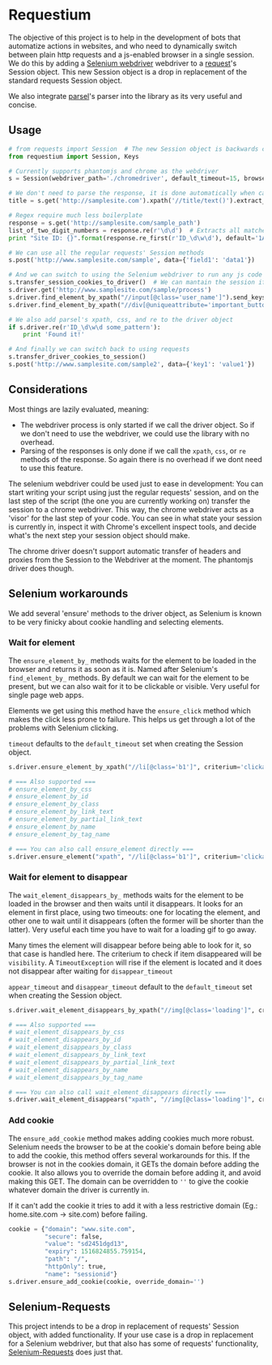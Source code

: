 # Requestium

The objective of this project is to help in the development of bots that automatize actions in websites, and who need to dynamically switch between plain http requests and a js-enabled browser in a single session. We do this by adding a [Selenium webdriver](https://github.com/SeleniumHQ/selenium) webdriver to a [request](https://github.com/requests/requests)'s Session object. This new Session object is a drop in replacement of the standard requests Session object.

We also integrate [parsel](https://github.com/scrapy/parsel)'s parser into the library as its very useful and concise.

## Usage
```python
# from requests import Session  # The new Session object is backwards compatible with the old one.
from requestium import Session, Keys

# Currently supports phantomjs and chrome as the webdriver
s = Session(webdriver_path='./chromedriver', default_timeout=15, browser='chrome')

# We don't need to parse the response, it is done automatically when calling xpath, css or re
title = s.get('http://samplesite.com').xpath('//title/text()').extract_first(default='Sample Title')

# Regex require much less boilerplate
response = s.get('http://samplesite.com/sample_path')
list_of_two_digit_numbers = response.re(r'\d\d')  # Extracts all matches as a list
print "Site ID: {}".format(response.re_first(r'ID_\d\w\d'), default='1A1')  # Extracts the first match

# We can use all the regular requests' Session methods
s.post('http://www.samplesite.com/sample', data={'field1': 'data1'})

# And we can switch to using the Selenium webdriver to run any js code
s.transfer_session_cookies_to_driver()  # We can mantain the session if needed
s.driver.get('http://www.samplesite.com/sample/process')
s.driver.find_element_by_xpath("//input[@class='user_name']").send_keys('James Bond', Keys.ENTER)
s.driver.find_element_by_xpath("//div[@uniqueattribute='important_button']").click()

# We also add parsel's xpath, css, and re to the driver object
if s.driver.re(r'ID_\d\w\d some_pattern'):
    print 'Found it!'

# And finally we can switch back to using requests
s.transfer_driver_cookies_to_session()
s.post('http://www.samplesite.com/sample2', data={'key1': 'value1'})
```

## Considerations
Most things are lazily evaluated, meaning:
- The webdriver process is only started if we call the driver object. So if we don't need to use the webdriver, we could use the library with no overhead.
- Parsing of the responses is only done if we call the `xpath`, `css`, or `re` methods of the response. So again there is no overhead if we dont need to use this feature.

The selenium webdriver could be used just to ease in development: You can start writing your script using just the regular requests' session, and on the last step of the script (the one you are currently working on) transfer the session to a chrome webdriver. This way, the chrome webdriver acts as a 'visor' for the last step of your code. You can see in what state your session is currently in, inspect it with Chrome's excellent inspect tools, and decide what's the next step your session object should make.

The chrome driver doesn't support automatic transfer of headers and proxies from the Session to the Webdriver at the moment. The phantomjs driver does though.

## Selenium workarounds
We add several 'ensure' methods to the driver object, as Selenium is known to be very finicky about cookie handling and selecting elements.

### Wait for element
The `ensure_element_by_` methods waits for the element to be loaded in the browser and returns it as soon as it is. Named after Selenium's `find_element_by_` methods. By default we can wait for the element to be present, but we can also wait for it to be clickable or visible. Very useful for single page web apps.

Elements we get using this method have the `ensure_click` method which makes the click less prone to failure. This helps us get through a lot of the problems with Selenium clicking.

`timeout` defaults to the `default_timeout` set when creating the Session object.

```python
s.driver.ensure_element_by_xpath("//li[@class='b1']", criterium='clickable', timeout=5).ensure_click()

# === Also supported ===
# ensure_element_by_css
# ensure_element_by_id
# ensure_element_by_class
# ensure_element_by_link_text
# ensure_element_by_partial_link_text
# ensure_element_by_name
# ensure_element_by_tag_name

# === You can also call ensure_element directly ===
s.driver.ensure_element("xpath", "//li[@class='b1']", criterium='clickable', timeout=5)
```

### Wait for element to disappear
The `wait_element_disappears_by_` methods waits for the element to be loaded in the browser and then waits until it disappears. It looks for an element in first place, using two timeouts: one for locating the element, and other one to wait until it disappears (often the former will be shorter than the latter). Very useful each time you have to wait for a loading gif to go away.

Many times the element will disappear before being able to look for it, so that case is handled here. The criterium to check if item disappeared will be `visibility`. A `TimeoutException` will rise if the element is located and it does not disappear after waiting for `disappear_timeout`

`appear_timeout` and `disappear_timeout` default to the `default_timeout` set when creating the Session object.

```python
s.driver.wait_element_disappears_by_xpath("//img[@class='loading']", criterium='visibility', appear_timeout=2, disappear_timeout=10)

# === Also supported ===
# wait_element_disappears_by_css
# wait_element_disappears_by_id
# wait_element_disappears_by_class
# wait_element_disappears_by_link_text
# wait_element_disappears_by_partial_link_text
# wait_element_disappears_by_name
# wait_element_disappears_by_tag_name

# === You can also call wait_element_disappears directly ===
s.driver.wait_element_disappears("xpath", "//img[@class='loading']", criterium='visibility', appear_timeout=2, disappear_timeout=10)
```

### Add cookie
The `ensure_add_cookie` method makes adding cookies much more robust. Selenium needs the browser to be at the cookie's domain before being able to add the cookie, this method offers several workarounds for this. If the browser is not in the cookies domain, it GETs the domain before adding the cookie. It also allows you to override the domain before adding it, and avoid making this GET. The domain can be overridden to `''` to give the cookie whatever domain the driver is currently in.

If it can't add the cookie it tries to add it with a less restrictive domain (Eg.: home.site.com -> site.com) before failing.

```python
cookie = {"domain": "www.site.com",
          "secure": false,
          "value": "sd2451dgd13",
          "expiry": 1516824855.759154,
          "path": "/",
          "httpOnly": true,
          "name": "sessionid"}
s.driver.ensure_add_cookie(cookie, override_domain='')
```

## Selenium-Requests
This project intends to be a drop in replacement of requests' Session object, with added functionality. If your use case is a drop in replacement for a Selenium webdriver, but that also has some of requests' functionality, [Selenium-Requests](https://github.com/cryzed/Selenium-Requests) does just that.
